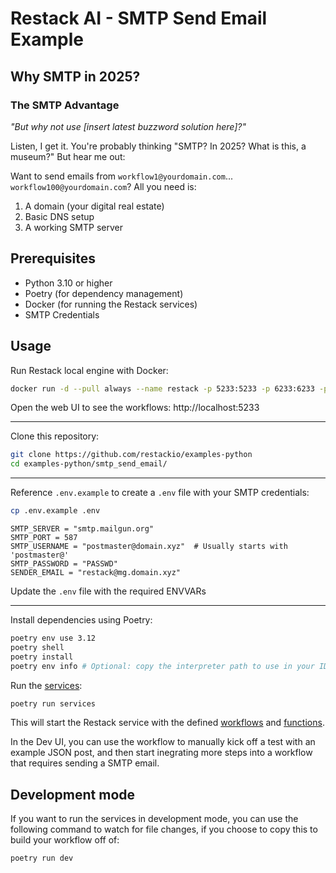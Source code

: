 # Restack AI - SMTP Send Email Example


## Why SMTP in 2025?



### The SMTP Advantage

*"But why not use [insert latest buzzword solution here]?"*

Listen, I get it. You're probably thinking "SMTP? In 2025? What is this, a museum?" But hear me out:

Want to send emails from `workflow1@yourdomain.com`... `workflow100@yourdomain.com`? All you need is:
1. A domain (your digital real estate)
2. Basic DNS setup
3. A working SMTP server

## Prerequisites

- Python 3.10 or higher
- Poetry (for dependency management)
- Docker (for running the Restack services)
- SMTP Credentials

## Usage

Run Restack local engine with Docker:

```bash
docker run -d --pull always --name restack -p 5233:5233 -p 6233:6233 -p 7233:7233 ghcr.io/restackio/restack:main
```

Open the web UI to see the workflows: http://localhost:5233

---

Clone this repository:

```bash
git clone https://github.com/restackio/examples-python
cd examples-python/smtp_send_email/
```

---
  
Reference `.env.example` to create a `.env` file with your SMTP credentials:

```bash
cp .env.example .env
```

```
SMTP_SERVER = "smtp.mailgun.org"
SMTP_PORT = 587
SMTP_USERNAME = "postmaster@domain.xyz"  # Usually starts with 'postmaster@'
SMTP_PASSWORD = "PASSWD"
SENDER_EMAIL = "restack@mg.domain.xyz"
```

Update the `.env` file with the required ENVVARs

---

Install dependencies using Poetry:

   ```bash
   poetry env use 3.12
   poetry shell
   poetry install
   poetry env info # Optional: copy the interpreter path to use in your IDE (e.g. Cursor, VSCode, etc.)
   ```


Run the [services](https://docs.restack.io/libraries/python/services):

```bash
poetry run services
```

This will start the Restack service with the defined [workflows](https://docs.restack.io/libraries/python/workflows) and [functions](https://docs.restack.io/libraries/python/functions).

In the Dev UI, you can use the workflow to manually kick off a test with an example JSON post, and then start inegrating more steps into a workflow that requires sending a SMTP email.

## Development mode

If you want to run the services in development mode, you can use the following command to watch for file changes, if you choose to copy this to build your workflow off of:

```bash
poetry run dev
```

